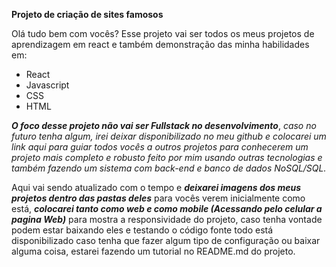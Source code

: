 **Projeto de criação de sites famosos**

Olá tudo bem com vocês? Esse projeto vai ser todos os meus projetos de aprendizagem em react e também demonstração das minha habilidades em:
 - React
 -  Javascript 	 
 - CSS 	 
 - HTML

***O foco desse projeto não vai ser Fullstack no desenvolvimento***, *caso no futuro tenha algum,  irei deixar disponibilizado no meu github e colocarei um link aqui para guiar todos vocês a outros projetos para conhecerem um projeto mais completo e robusto feito por mim usando outras tecnologias e também fazendo um sistema com back-end e banco de dados NoSQL/SQL.*

Aqui vai sendo atualizado com o tempo e ***deixarei imagens dos meus projetos dentro das pastas deles*** para vocês verem inicialmente como está, ***colocarei tanto como web e como mobile (Acessando pelo celular a pagina Web)*** para mostra a responsividade do projeto, caso tenha vontade podem estar baixando eles e testando o código fonte todo está disponibilizado caso tenha que fazer algum tipo de configuração ou baixar alguma coisa, estarei fazendo um tutorial no README.md do projeto.

